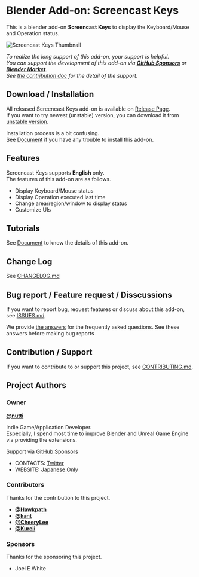 # Blender Add-on: Screencast Keys

This is a blender add-on **Screencast Keys** to display the Keyboard/Mouse and Operation status.

![Screencast Keys Thumbnail](docs/images/screencast-keys_thumbnail.png)

*To realize the long support of this add-on, your support is helpful.*  
*You can support the development of this add-on via **[GitHub Sponsors](https://github.com/sponsors/nutti)** or **[Blender Market](https://blendermarket.com/products/screencast-keys)**.*  
*See [the contribution doc](CONTRIBUTING.md) for the detail of the support.*


## Download / Installation

All released Screencast Keys add-on is available on [Release Page](https://github.com/nutti/Screencast-Keys/releases).  
If you want to try newest (unstable) version, you can download it from [unstable version](https://github.com/nutti/Screencast-Keys/archive/master.zip).

Installation process is a bit confusing.  
See [Document](docs/installation.md) if you have any trouble to install this add-on.


## Features

Screencast Keys supports **English** only.  
The features of this add-on are as follows.

* Display Keyboard/Mouse status
* Display Operation executed last time
* Change area/region/window to display status
* Customize UIs


## Tutorials

See [Document](docs/tutorial.md) to know the details of this add-on.


## Change Log

See [CHANGELOG.md](CHANGELOG.md)


## Bug report / Feature request / Disscussions

If you want to report bug, request features or discuss about this add-on, see [ISSUES.md](ISSUES.md).

We provide [the answers](docs/faq.md) for the frequently asked questions.
See these answers before making bug reports


## Contribution / Support

If you want to contribute to or support this project, see [CONTRIBUTING.md](CONTRIBUTING.md).


## Project Authors


### Owner

[**@nutti**](https://github.com/nutti)

Indie Game/Application Developer.  
Especially, I spend most time to improve Blender and Unreal Game Engine via providing the extensions.

Support via [GitHub Sponsors](https://github.com/sponsors/nutti)

* CONTACTS: [Twitter](https://twitter.com/nutti__)
* WEBSITE: [Japanese Only](https://colorful-pico.net/)


### Contributors

Thanks for the contribution to this project.

* [**@Hawkpath**](https://github.com/Hawkpath)
* [**@kant**](https://github.com/kant)
* [**@CheeryLee**](https://github.com/CheeryLee)
* [**@Kureii**](https://github.com/Kureii)


### Sponsors

Thanks for the sponsoring this project.

* Joel E White
